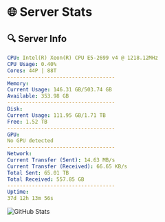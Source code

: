 # 🌐 Server Stats
## 🔍 Server Info
```yaml
CPU: Intel(R) Xeon(R) CPU E5-2699 v4 @ 1218.12MHz
CPU Usage: 0.40%
Cores: 44P | 88T
-----------------------------------
Memory:
Current Usage: 146.31 GB/503.74 GB
Available: 353.98 GB
-----------------------------------
Disk:
Current Usage: 111.95 GB/1.71 TB
Free: 1.52 TB
-----------------------------------
GPU:
No GPU detected
-----------------------------------
Network:
Current Transfer (Sent): 14.63 MB/s
Current Transfer (Received): 66.65 KB/s
Total Sent: 65.01 TB
Total Received: 557.85 GB
-----------------------------------
Uptime:
37d 12h 13m 56s
```
![GitHub Stats](https://img.shields.io/badge/Updated-2025-04-14_09:36:45-blue)